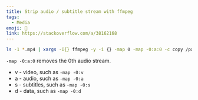 ```yaml
---
title: Strip audio / subtitle stream with ffmpeg
tags:
  - Media
emoji: 🎵
link: https://stackoverflow.com/a/38162168
---
```


```bash
ls -1 *.mp4 | xargs -I{} ffmpeg -y -i {} -map 0 -map -0:a:0 -c copy /path/to/out/{}
```

`-map -0:a:0` removes the 0th audio stream.


- v - video, such as `-map -0:v`
- a - audio, such as `-map -0:a`
- s - subtitles, such as `-map -0:s`
- d - data, such as `-map -0:d`
